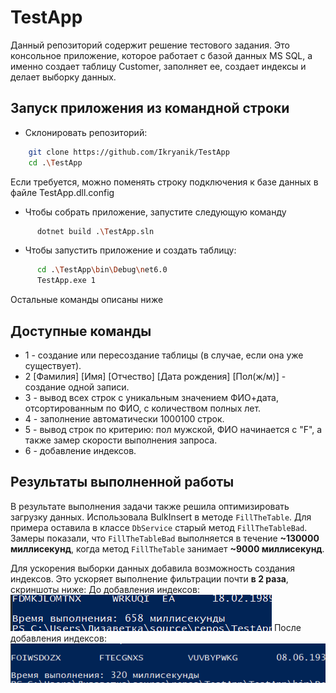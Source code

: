 # TestApp

Данный репозиторий содержит решение тестового задания. Это консольное приложение, которое работает с базой данных MS SQL, а именно создает таблицу Customer, заполняет ее, создает индексы и делает выборку данных.

## Запуск приложения из командной строки
* Склонировать репозиторий:
```sh
    git clone https://github.com/Ikryanik/TestApp
    cd .\TestApp
```
Если требуется, можно поменять строку подключения к базе данных в файле TestApp.dll.config

* Чтобы собрать приложение, запустите следующую команду
```sh
      dotnet build .\TestApp.sln
```
* Чтобы запустить приложение и создать таблицу:
```sh
      cd .\TestApp\bin\Debug\net6.0
      TestApp.exe 1
```
Остальные команды описаны ниже
## Доступные команды
* 1 - создание или пересоздание таблицы (в случае, если она уже существует).
* 2 [Фамилия] [Имя] [Отчество] [Дата рождения] [Пол(ж/м)] - создание одной записи.
* 3 - вывод всех строк с уникальным значением ФИО+дата, отсортированным по ФИО, с количеством полных лет.
* 4 - заполнение автоматически 1000100 строк.
* 5 - вывод строк по критерию: пол мужской, ФИО начинается с "F", а также замер скорости выполнения запроса.
* 6 - добавление индексов.

## Результаты выполненной работы
В результате выполнения задачи также решила оптимизировать загрузку данных. Использовала BulkInsert в методе `FillTheTable`. Для примера оставила в классе `DbService` старый метод `FillTheTableBad`.
Замеры показали, что `FillTheTableBad` выполняется в течение **~130000 миллисекунд**, когда метод `FillTheTable` занимает **~9000 миллисекунд**.

Для ускорения выборки данных добавила возможность создания индексов. Это ускоряет выполнение фильтрации почти **в 2 раза**, скриншоты ниже:
До добавления индексов: 
![alt text](https://github.com/Ikryanik/TestApp/blob/master/images/before.png?raw=true)
После добавления индексов:
![alt text](https://github.com/Ikryanik/TestApp/blob/master/images/after.png?raw=true)